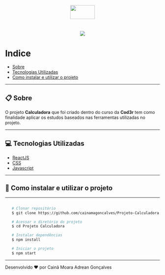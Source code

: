 <h1 align="center">
    <img width="80px" height="45" src="https://img2.gratispng.com/20180803/gzk/kisspng-logo-computer-icons-brand-calculator-accessories-calculator-icon-free-of-papirus-apps-5b64457bd06101.2429817515332980438535.jpg">
</h1>

<h1 align="center">
    <img src="https://media.giphy.com/media/XCRl0b4EKg314xmIQe/giphy.gif">
</h1>

#  Indice
 - [Sobre](#-Sobre)
 - [Tecnologias Utilizadas](#-tecnologias-utilizadas)
 - [Como instalar e utilizar o projeto](#-como-instalar-e-utilizar-o-projeto)

 ---

## 📋 Sobre

O projeto **Calculadora**  que foi criado dentro do curso da **Cod3r** tem como finalidade aplicar os estudos baseados nas ferramentas utilizadas no projeto.

---

## 💻 Tecnologias Utilizadas

 - [ReactJS](https://pt-br.reactjs.org)
 - [CSS](https://devdocs.io/css/)
 - [Javascript](https://devdocs.io/javascript/)
---

 ## 📂 Como instalar e utilizar o projeto

---

 ```bash

    # Clonar repositório
    $ git clone https://github.com/cainamagoncalves/Projeto-Calculadora.git

    # Acessar o diretório do projeto
    $ cd Projeto Calculadora

    # Instalar dependências
    $ npm install

    # Iniciar o projeto
    $ npm start

 ```
---

 Desenvolvido ❤ por Cainã Moara Adrean Gonçalves